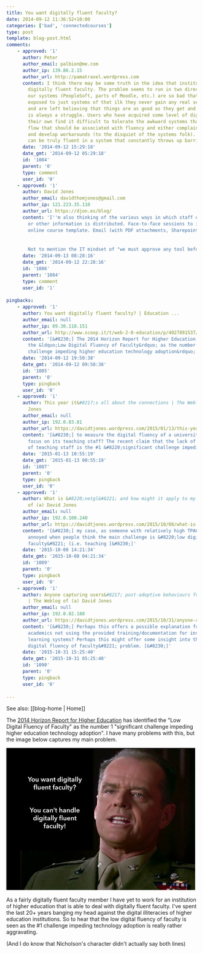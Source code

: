 ```yaml
---
title: You want digitally fluent faculty?
date: 2014-09-12 11:36:52+10:00
categories: ['bad', 'connectedcourses']
type: post
template: blog-post.html
comments:
    - approved: '1'
      author: Peter
      author_email: palbion@me.com
      author_ip: 139.86.2.15
      author_url: http://pamatravel.wordpress.com
      content: I think there may be some truth in the idea that institutions cannot handle
        digitally fluent faculty. The problem seems to run in two directions. Some of
        our systems (PeopleSoft, parts of Moodle, etc.) are so bad that if users are mostly
        exposed to just systems of that ilk they never gain any real sense of agency/fluency
        and are left believing that things are as good as they get and working with ICT
        is always a struggle. Users who have acquired some level of digital fluency on
        their own find it difficult to tolerate the awkward systems that interrupt the
        flow that should be associated with fluency and either complain and/or go feral
        and develop workarounds (to the disquiet of the systems folk). Either way nobody
        can be truly fluent in a system that constantly throws up barriers.
      date: '2014-09-12 15:29:18'
      date_gmt: '2014-09-12 05:29:18'
      id: '1084'
      parent: '0'
      type: comment
      user_id: '0'
    - approved: '1'
      author: David Jones
      author_email: davidthomjones@gmail.com
      author_ip: 121.223.35.110
      author_url: https://djon.es/blog/
      content: 'I''m also thinking of the various ways in which staff development happens
        or other information is distributed. Face-to-face sessions to introduce a new
        online course template. Email (with PDF attachments, Sharepoint and Moodle.  etc.
    
    
        Not to mention the IT mindset of "we must approve any tool before you use it"'
      date: '2014-09-13 08:28:16'
      date_gmt: '2014-09-12 22:28:16'
      id: '1086'
      parent: '1084'
      type: comment
      user_id: '1'
    
pingbacks:
    - approved: '1'
      author: You want digitally fluent faculty? | Education ...
      author_email: null
      author_ip: 89.30.118.151
      author_url: http://www.scoop.it/t/web-2-0-education/p/4027891537/2014/09/12/you-want-digitally-fluent-faculty
      content: '[&#8230;] The 2014 Horizon Report for Higher Education has identified
        the &ldquo;Low Digital Fluency of Faculty&rdquo; as the number 1 &ldquo;significant
        challenge impeding higher education technology adoption&rdquo;.&nbsp; [&#8230;]'
      date: '2014-09-12 19:50:38'
      date_gmt: '2014-09-12 09:50:38'
      id: '1085'
      parent: '0'
      type: pingback
      user_id: '0'
    - approved: '1'
      author: This year it&#8217;s all about the connections | The Weblog of (a) David
        Jones
      author_email: null
      author_ip: 192.0.83.81
      author_url: https://davidtjones.wordpress.com/2015/01/13/this-year-its-all-about-the-connections/
      content: '[&#8230;] to measure the digital fluency of a university, rather than
        focus on its teaching staff? The recent claim that the lack of digital fluency
        of teaching staff is the #1 &#8220;significant challenge impeding [&#8230;]'
      date: '2015-01-13 10:55:19'
      date_gmt: '2015-01-13 00:55:19'
      id: '1087'
      parent: '0'
      type: pingback
      user_id: '0'
    - approved: '1'
      author: What is &#8220;netgl&#8221; and how might it apply to my problem | The Weblog
        of (a) David Jones
      author_email: null
      author_ip: 192.0.100.240
      author_url: https://davidtjones.wordpress.com/2015/10/08/what-is-netgl-and-how-might-it-apply-to-my-problem/
      content: '[&#8230;] my case, as someone with relatively high TPACK I get really
        annoyed when people think the main challenge is &#8220;low digital fluency of
        faculty&#8221; (i.e. teaching [&#8230;]'
      date: '2015-10-08 14:21:34'
      date_gmt: '2015-10-08 04:21:34'
      id: '1089'
      parent: '0'
      type: pingback
      user_id: '0'
    - approved: '1'
      author: Anyone capturing users&#8217; post-adoptive behaviours for the LMS? Implications?
        | The Weblog of (a) David Jones
      author_email: null
      author_ip: 192.0.82.188
      author_url: https://davidtjones.wordpress.com/2015/10/31/anyone-capturing-users-post-adoptive-behaviours-for-the-lms-implications/
      content: '[&#8230;] Perhaps this offers a possible explanation for complaints about
        academics not using the provided training/documentation for institutional digital
        learning systems? Perhaps this might offer some insight into the apparent &#8220;low
        digital fluency of faculty&#8221; problem. [&#8230;]'
      date: '2015-10-31 15:25:40'
      date_gmt: '2015-10-31 05:25:40'
      id: '1090'
      parent: '0'
      type: pingback
      user_id: '0'
    
---
```


See also: [[blog-home | Home]]

The [2014 Horizon Report for Higher Education](http://www.nmc.org/publications/2014-horizon-report-higher-ed) has identified the "Low Digital Fluency of Faculty" as the number 1 "significant challenge impeding higher education technology adoption". I have many problems with this, but the image below captures my main problem.

[![You want digitally fluent faculty? by David T Jones, on Flickr](images/15025763858_58eea9f20c.jpg "You want digitally fluent faculty? by David T Jones, on Flickr")](https://www.flickr.com/photos/david_jones/15025763858/)

As a fairly digitally fluent faculty member I have yet to work for an institution of higher education that is able to deal with digitally fluent faculty. I've spent the last 20+ years banging my head against the digital illiteracies of higher education institutions. So to hear that the low digital fluency of faculty is seen as the #1 challenge impeding technology adoption is really rather aggravating.

(And I do know that Nicholson's character didn't actually say both lines)
